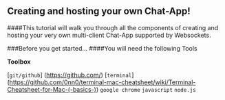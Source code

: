 Creating and hosting your own Chat-App!
----------
####This tutorial will walk you through all the components of creating and hosting your very own multi-client Chat-App supported by Websockets.

###Before you get started...
####You will need the following Tools

**Toolbox**

[`git/github`]
(https://github.com/)
[`terminal`]
(https://github.com/0nn0/terminal-mac-cheatsheet/wiki/Terminal-Cheatsheet-for-Mac-(-basics-))
`google chrome`
`javascript`
`node.js`

